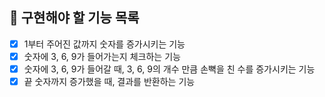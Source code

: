 ## 🚀 구현해야 할 기능 목록

+ [X] 1부터 주어진 값까지 숫자를 증가시키는 기능
+ [X] 숫자에 3, 6, 9가 들어가는지 체크하는 기능
+ [X] 숫자에 3, 6, 9가 들어갈 때, 3, 6, 9의 개수 만큼 손뼉을 친 수를 증가시키는 기능
+ [X] 끝 숫자까지 증가했을 때, 결과를 반환하는 기능
